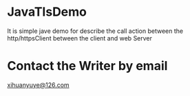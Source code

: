 # JavaTlsDemo
It is simple jave demo for describe the call action between the http/httpsClient between the client and web Server


# Contact the Writer by email
xihuanyuye@126.com
